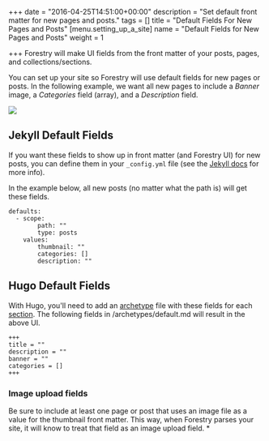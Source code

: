 +++
date = "2016-04-25T14:51:00+00:00"
description = "Set default front matter for new pages and posts."
tags = []
title = "Default Fields For New Pages and Posts"
[menu.setting_up_a_site]
name = "Default Fields for New Pages and Posts"
weight = 1

+++
Forestry will make UI fields from the front matter of your posts, pages, and collections/sections.

You can set up your site so Forestry will use default fields for new pages or posts. In the following example, we want all new pages to include a _Banner_ image, a _Categories_ field (array), and a _Description_ field.

![](/docs/assets/images/forestry-default-fields.png)

## Jekyll Default Fields

If you want these fields to show up in front matter (and Forestry UI) for new posts, you can define them in your `_config.yml` file (see the [Jekyll docs](https://jekyllrb.com/docs/configuration/#front-matter-defaults) for more info).

In the example below, all new posts (no matter what the path is) will get these fields.

    defaults:
      - scope:
            path: ""
            type: posts
        values:
            thumbnail: ""
            categories: []
            description: ""

## Hugo Default Fields

With Hugo, you'll need to add an [archetype](https://gohugo.io/content/archetypes/) file with these fields for each [section](https://gohugo.io/content/sections/). The following fields in /archetypes/default.md will result in the above UI.

    +++
    title = ""
    description = ""
    banner = ""
    categories = []
    +++

<div class="highlighted-block">

### Image upload fields

Be sure to include at least one page or post that uses an image file as a value for the thumbnail front matter. This way, when Forestry parses your site, it will know to treat that field as an image upload field. *</div>